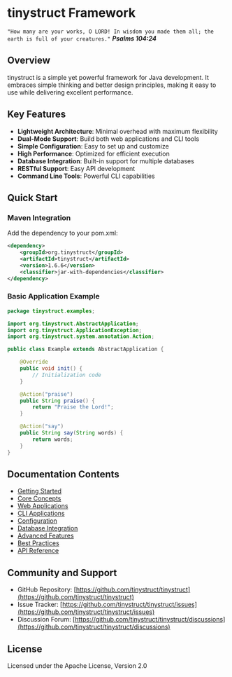 # tinystruct Framework

`"How many are your works, O LORD! In wisdom you made them all; the earth is full of your creatures."`
***Psalms 104:24***

## Overview

tinystruct is a simple yet powerful framework for Java development. It embraces simple thinking and better design principles, making it easy to use while delivering excellent performance.

## Key Features

- **Lightweight Architecture**: Minimal overhead with maximum flexibility
- **Dual-Mode Support**: Build both web applications and CLI tools
- **Simple Configuration**: Easy to set up and customize
- **High Performance**: Optimized for efficient execution
- **Database Integration**: Built-in support for multiple databases
- **RESTful Support**: Easy API development
- **Command Line Tools**: Powerful CLI capabilities

## Quick Start

### Maven Integration

Add the dependency to your pom.xml:

```xml
<dependency>
    <groupId>org.tinystruct</groupId>
    <artifactId>tinystruct</artifactId>
    <version>1.6.6</version>
    <classifier>jar-with-dependencies</classifier>
</dependency>
```

### Basic Application Example

```java
package tinystruct.examples;

import org.tinystruct.AbstractApplication;
import org.tinystruct.ApplicationException;
import org.tinystruct.system.annotation.Action;

public class Example extends AbstractApplication {

    @Override
    public void init() {
        // Initialization code
    }

    @Action("praise")
    public String praise() {
        return "Praise the Lord!";
    }

    @Action("say")
    public String say(String words) {
        return words;
    }
}
```

## Documentation Contents

- [Getting Started](getting-started.md)
- [Core Concepts](core-concepts.md)
- [Web Applications](web-applications.md)
- [CLI Applications](cli-applications.md)
- [Configuration](configuration.md)
- [Database Integration](database.md)
- [Advanced Features](advanced-features.md)
- [Best Practices](best-practices.md)
- [API Reference](api/README.md)

## Community and Support

- GitHub Repository: [https://github.com/tinystruct/tinystruct](https://github.com/tinystruct/tinystruct)
- Issue Tracker: [https://github.com/tinystruct/tinystruct/issues](https://github.com/tinystruct/tinystruct/issues)
- Discussion Forum: [https://github.com/tinystruct/tinystruct/discussions](https://github.com/tinystruct/tinystruct/discussions)

## License

Licensed under the Apache License, Version 2.0